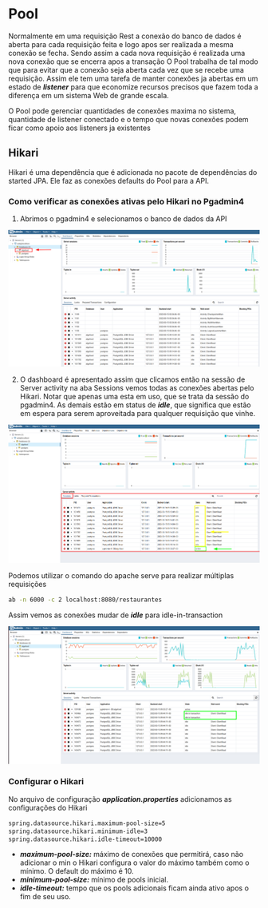 # Pool

 Normalmente em uma requisição Rest a conexão do banco de dados é aberta para
 cada requisição feita e logo apos ser realizada a mesma conexão se fecha.
Sendo assim a cada nova requisição é realizada uma nova conexão que se encerra
apos a transação
 O Pool trabalha de tal modo que para evitar que a conexão seja aberta cada
vez que se recebe uma requisição. Assim ele tem uma tarefa de manter conexões
ja abertas em um estado de ***listener*** para que economize recursos precisos
que fazem toda a diferença em um sistema Web de grande escala.

 O Pool pode gerenciar quantidades de conexões maxima no sistema, quantidade de
listener conectado e o tempo que novas conexões podem ficar como apoio aos 
listeners ja existentes

## Hikari

Hikari é uma dependência que é adicionada no pacote de dependências do started
JPA. Ele faz as conexões defaults do Pool para a API.

### Como verificar as conexões ativas pelo Hikari no Pgadmin4

1. Abrimos o pgadmin4 e selecionamos o banco de dados da API

![pg1](/algafood-api/docs/resources/img/ex_pgadmin_01.png)

2. O dashboard é apresentado assim que clicamos então na sessão de Server 
activity na aba Sessions vemos todas as conexões abertas pelo Hikari.
Notar que apenas uma esta em uso, que se trata da sessão do pgadmin4. As demais
estão em status de ***idle***, que significa que estão em espera para serem 
aproveitada para qualquer requisição que vinhe.

![pg1](/algafood-api/docs/resources/img/ex_pgadmin_02.png)


 Podemos utilizar o comando do apache serve para realizar múltiplas requisições
 ~~~ bash
 ab -n 6000 -c 2 localhost:8080/restaurantes
 ~~~
 Assim vemos as conexões mudar de ***idle*** para idle-in-transaction

![pg1](/algafood-api/docs/resources/img/ex_pgadmin_03.png)



### Configurar o Hikari 

No arquivo de configuração ***application.properties*** adicionamos as 
configurações do Hikari

~~~ profiles
spring.datasource.hikari.maximum-pool-size=5
spring.datasource.hikari.minimum-idle=3
spring.datasource.hikari.idle-timeout=10000
~~~

- ***maximum-pool-size:*** máximo de conexões que permitirá, caso não adicionar o min
o Hikari configura o valor do máximo também como o mínimo. O default do máximo é 10.
- ***minimum-pool-size:*** mínimo de pools inicial.
- ***idle-timeout:*** tempo que os pools adicionais ficam ainda ativo apos o fim de 
seu uso.
